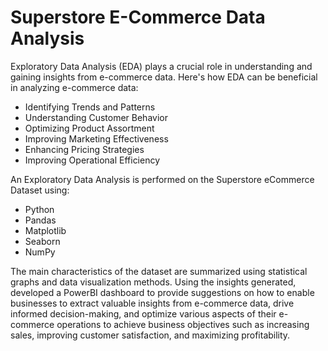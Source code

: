 # Superstore E-Commerce Data Analysis
Exploratory Data Analysis (EDA) plays a crucial role in understanding and gaining insights from e-commerce data. Here's how EDA can be beneficial in analyzing e-commerce data:
* Identifying Trends and Patterns
* Understanding Customer Behavior
* Optimizing Product Assortment
* Improving Marketing Effectiveness
* Enhancing Pricing Strategies
* Improving Operational Efficiency
  
An Exploratory Data Analysis is performed on the Superstore eCommerce Dataset using:
* Python
* Pandas
* Matplotlib
* Seaborn
* NumPy

The main characteristics of the dataset are summarized using statistical graphs and data visualization methods.
Using the insights generated, developed a PowerBI dashboard to provide suggestions on how to enable businesses to extract valuable insights from e-commerce data, drive informed decision-making, and optimize various aspects of their e-commerce operations to achieve business objectives such as increasing sales, improving customer satisfaction, and maximizing profitability.


